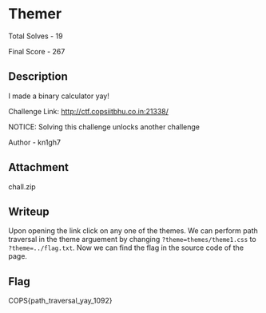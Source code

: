 # Themer

Total Solves - 19

Final Score - 267

## Description 

I made a binary calculator yay!

Challenge Link: http://ctf.copsiitbhu.co.in:21338/

NOTICE: Solving this challenge unlocks another challenge

Author - kn1gh7

## Attachment

chall.zip

## Writeup

Upon opening the link click on any one of the themes. We can perform path traversal in the theme arguement by changing `?theme=themes/theme1.css` to `?theme=../flag.txt`.
Now we can find the flag in the source code of the page.

## Flag

COPS{path_traversal_yay_1092}
